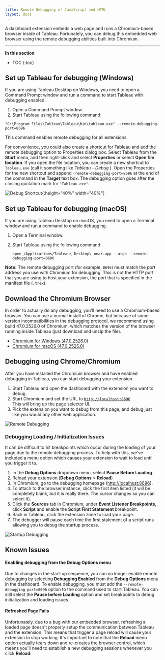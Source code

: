 ```yaml
---
title: Remote Debugging of JavaScript and HTML
layout: docs
---
```


A dashboard extension embeds a web page and runs a Chromium-based browser inside of Tableau. Fortunately, you can debug this embedded web browser using the remote debugging abilities built into Chromium.

---
**In this section**

* TOC
{:toc}

 
## Set up Tableau for debugging (Windows)


If you are using Tableau Desktop on Windows, you need to open a Command Prompt window and run a command to start Tableau with debugging enabled. 

1. Open a Command Prompt window. 
2. Start Tableau using the following command:

```
"C:\Program Files\Tableau\Tableau\bin\tableau.exe" --remote-debugging-port=8696
```

This command enables remote debugging for all extensions. 

For convenience, you could also create a shortcut for Tableau and add the remote debugging option to Properties dialog box. Select Tableau from the **Start** menu, and then right-click and select **Properties** or select **Open file location**. If you open the file location, you can create a new shortcut to `Tableau.exe` (call it something like *Tableau - Debug* ). Open the Properties for the new shortcut and append `-remote-debugging-port=8696` at the end of the command in the **Target** text box. The debugging option goes after the closing quotation mark for `"Tableau.exe"`. 

![Debug Shortcut]({{site.baseurl}}/assets/Tableau_shortcut_debug.png){:height="40%" width="40%"}

## Set up Tableau for debugging (macOS)

If you are using Tableau Desktop on macOS, you need to open a Terminal window and run a command to enable debugging. 

1. Open a Terminal window. 
2. Start Tableau using the following command:

   ```
   open /Applications/Tableau\ Desktop\ near.app --args --remote-debugging-port=8696
   ```

**Note:** The remote debugging port (for example, `8696`) must match the port address you use with Chromium for debugging. This is not the HTTP port that you are using to host your extension, the port that is specified in the manifest file (`.trex`). 


## Download the Chromium Browser
In order to actually do any debugging, you'll need to use a Chromium-based browser. You can use a normal install of Chrome, but because of some version incompatibilities in the debugging protocol, we recommend using build 47.0.2526.0 of Chromium, which matches the version of the browser running inside Tableau (just download and unzip the file).
* [Chromium for Windows (47.0.2526.0)](https://www.googleapis.com/download/storage/v1/b/chromium-browser-snapshots/o/Win%2F352221%2Fchrome-win32.zip?generation=1443839123039000&alt=media)  
* [Chromium for macOS (47.0.2526.0)](https://www.googleapis.com/download/storage/v1/b/chromium-browser-snapshots/o/Mac%2F352221%2Fchrome-mac.zip?generation=1443838516381000&alt=media) 


## Debugging using Chrome/Chromium
After you have installed the Chromium browser and have enabled debugging in Tableau, you can start debugging your extension. 
1. Start Tableau and open the dashboard with the extension you want to debug. 
2. Start Chromium and set the URL to [`http://localhost:8696`](http://localhost:8696)  
   This will bring up the page selector UI. 
3. Pick the extension you want to debug from this page, and debug just like you would any other web application.

![Remote Debugging]({{site.baseurl}}/assets/UsWdJEnOiR.gif)

### Debugging Loading / Initialization Issues
It can be difficult to hit breakpoints which occur during the loading of your page due to the remote debugging process. To help with this, we've included a menu option which causes your extension to wait to load until you trigger it to.
1. In the **Debug Options** dropdown menu, select **Pause Before Loading**.
2. Reload your extension (**Debug Options** > **Reload**)
3. In Chromium, go to the debugging homepage ([http://localhost:8696](http://localhost:8696)). 
4. To attach to the browser instance, click the first item listed (it will be completely blank, but it is really there. The cursor changes so you can select it). 
4. Click the **Sources** tab in Chromium, under **Event Listener Breakpoints**, click **Script** and enable the **Script First Statement** breakpoint.
5. Back in Tableau, click the extension zone to load your page.
6. The debugger will pause each time the first statement of a script runs allowing you to debug the startup process.

![Startup Debugging]({{site.baseurl}}/assets/foucUWBiUJ.gif)

## Known Issues

#### Enabling debugging from the Debug Options menu

Due to changes in the start-up sequence, you can no longer enable remote debugging by selecting **Debugging Enabled** from the **Debug Options** menu in the dashboard. To enable debugging, you must add the `--remote-debugging-port=8696` option to the command used to start Tableau. You can still select the **Pause before Loading** option and set breakpoints to debug initialization and loading issues.  

#### Refreshed Page Fails
Unfortunately, due to a bug with our embedded browser, refreshing a loaded page doesn't properly setup the communication between Tableau and the extension. This means that trigger a page reload will cause your extension to stop working. It's important to note that the **Reload** menu option actually tears down and re-creates the browser control, which means you'll need to establish a new debugging sessions whenever you click **Reload**.

